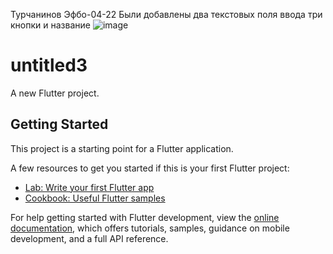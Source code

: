 Турчанинов Эфбо-04-22
Были добавлены два текстовых поля ввода
три кнопки и название 
![image](https://github.com/user-attachments/assets/0ca5a95b-8bdb-4ff2-bbf3-daefb49b3465)

# untitled3

A new Flutter project.

## Getting Started

This project is a starting point for a Flutter application.

A few resources to get you started if this is your first Flutter project:

- [Lab: Write your first Flutter app](https://docs.flutter.dev/get-started/codelab)
- [Cookbook: Useful Flutter samples](https://docs.flutter.dev/cookbook)

For help getting started with Flutter development, view the
[online documentation](https://docs.flutter.dev/), which offers tutorials,
samples, guidance on mobile development, and a full API reference.
